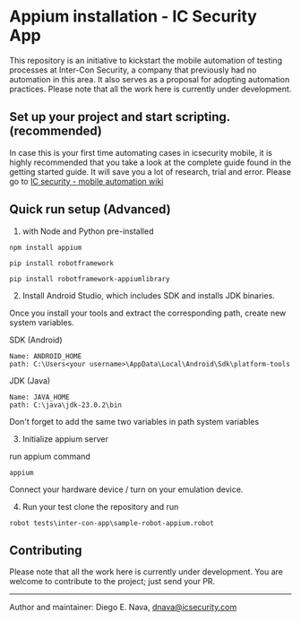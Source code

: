 # Appium installation - IC Security App

This repository is an initiative to kickstart the mobile automation of testing processes at Inter-Con Security, a company that previously had no automation in this area. It also serves as a proposal for adopting automation practices. Please note that all the work here is currently under development.

## Set up your project and start scripting. (recommended)

In case this is your first time automating cases in icsecurity mobile, it is highly recommended that you take a look at the complete guide found in the getting started guide. It will save you a lot of research, trial and error. 
Please go to [IC security - mobile automation wiki](https://github.com/DnavaIC/STD-Appium-intercon/wiki)

## Quick run setup (Advanced)

1. with Node and Python pre-installed

```
npm install appium
```
```
pip install robotframework
```
```
pip install robotframework-appiumlibrary
```

2. Install Android Studio, which includes SDK and installs JDK binaries.

Once you install your tools and extract the corresponding path, create new system variables.

SDK (Android)
```
Name: ANDROID_HOME
path: C:\Users<your username>\AppData\Local\Android\Sdk\platform-tools
```

JDK (Java)
```
Name: JAVA_HOME
path: C:\java\jdk-23.0.2\bin
```

Don't forget to add the same two variables in path system variables

3. Initialize appium server

run appium command 
```
appium
```
Connect your hardware device / turn on your emulation device. 

4. Run your test
clone the repository and run 
```
robot tests\inter-con-app\sample-robot-appium.robot
```


## Contributing

Please note that all the work here is currently under development.
You are welcome to contribute to the project; just send your PR.

---
Author and maintainer: Diego E. Nava, dnava@icsecurity.com
